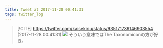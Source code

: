 ```yaml
---
title: Tweet at 2017-11-28 00:41:31
tags: twitter_log
---
```


> [!CITE] https://twitter.com/kaisekiriu/status/935171739146903554 (2017-11-28 00:41:31)
> ![](https://twitter.com/kaisekiriu/status/935171739146903554)
> そういう意味ではThe Taxonomiconの方が好き。
